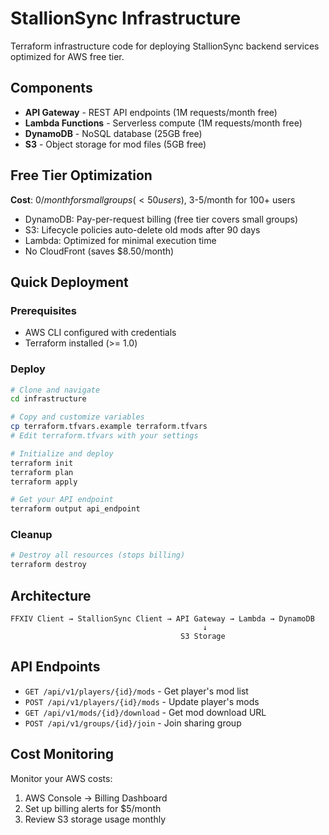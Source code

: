 # StallionSync Infrastructure

Terraform infrastructure code for deploying StallionSync backend services optimized for AWS free tier.

## Components

- **API Gateway** - REST API endpoints (1M requests/month free)
- **Lambda Functions** - Serverless compute (1M requests/month free)
- **DynamoDB** - NoSQL database (25GB free)
- **S3** - Object storage for mod files (5GB free)

## Free Tier Optimization

**Cost**: $0/month for small groups (<50 users), ~$3-5/month for 100+ users

- DynamoDB: Pay-per-request billing (free tier covers small groups)
- S3: Lifecycle policies auto-delete old mods after 90 days
- Lambda: Optimized for minimal execution time
- No CloudFront (saves $8.50/month)

## Quick Deployment

### Prerequisites
- AWS CLI configured with credentials
- Terraform installed (>= 1.0)

### Deploy

```bash
# Clone and navigate
cd infrastructure

# Copy and customize variables
cp terraform.tfvars.example terraform.tfvars
# Edit terraform.tfvars with your settings

# Initialize and deploy
terraform init
terraform plan
terraform apply

# Get your API endpoint
terraform output api_endpoint
```

### Cleanup

```bash
# Destroy all resources (stops billing)
terraform destroy
```

## Architecture

```
FFXIV Client → StallionSync Client → API Gateway → Lambda → DynamoDB
                                           ↓
                                      S3 Storage
```

## API Endpoints

- `GET /api/v1/players/{id}/mods` - Get player's mod list
- `POST /api/v1/players/{id}/mods` - Update player's mods
- `GET /api/v1/mods/{id}/download` - Get mod download URL
- `POST /api/v1/groups/{id}/join` - Join sharing group

## Cost Monitoring

Monitor your AWS costs:
1. AWS Console → Billing Dashboard
2. Set up billing alerts for $5/month
3. Review S3 storage usage monthly
